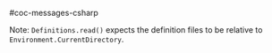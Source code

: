 ﻿#coc-messages-csharp

Note: `Definitions.read()` expects the definition files to be relative to `Environment.CurrentDirectory`.
